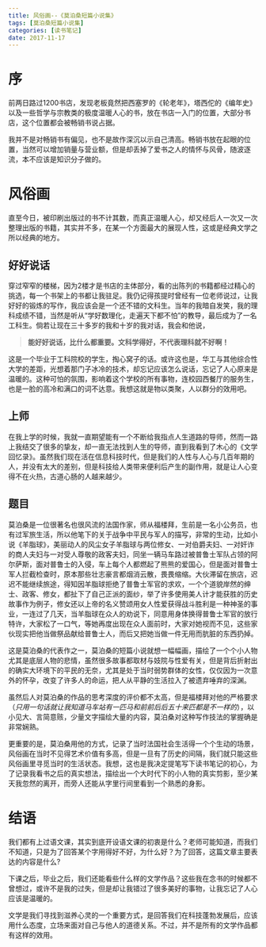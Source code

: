 ```yaml
---
title: 风俗画--《莫泊桑短篇小说集》
tags: [莫泊桑短篇小说集]
categories: [读书笔记]
date: 2017-11-17
---
```


# 序

前两日路过1200书店，发现老板竟然把西塞罗的《轮老年》，塔西佗的《编年史》以及一些哲学与宗教类的极度温暖人心的书，放在书店一入门的位置，大部分书店，这个位置都会被畅销书说占据。

我并不是对畅销书有偏见，也不是故作深沉以示自己清高。畅销书放在起眼的位置，当然可以增加销量与营业额，但是却丢掉了爱书之人的情怀与风骨，随波逐流，本不应该是知识分子做的。
<!-- more -->

# 风俗画

直至今日，被印刷出版过的书不计其数，而真正温暖人心，却又经后人一次又一次整理出版的书籍，其实并不多，在某一个方面最大的展现人性，这或是经典文学之所以经典的地方。

## 好好说话

穿过窄窄的楼梯，因为2楼才是书店的主体部分，看的出陈列的书籍都经过精心的挑选，每一个书架上的书都让我驻足。我仍记得孩提时曾经有一位老师说过，让我好好的锻炼的写作，我应该会是一个还不错的文科生。当年的我暗自发笑，我的理科成绩不错，当然是听从“学好数理化，走遍天下都不怕”的教导，最后成为了一名工科生。倘若让现在三十多岁的我和十岁的我对话，我会和他说，

> **能好好说话，比什么都重要。文科学得好，不代表理科就不好啊！**

这是一个毕业于工科院校的学生，掏心窝子的话。或许这也是，华工与其他综合性大学的差距，光想着那门子冰冷的技术，却忘记应该怎么说话，忘记了人心原来是温暖的。这种可怕的氛围，影响着这个学校的所有事物，连校园西餐厅的服务生，也是一脸的高冷和满口的词不达意。我想这就是物以类聚，人以群分的效用吧。

## 上师

在我上学的时候，我就一直期望能有一个不断给我指点人生道路的导师，然而一路上我结交了很多的挚友，却一直无法找到人生的导师，直到我看到了木心的《文学回忆录》。虽然我们现在活在信息科技时代，但是我们的人性与人心与几百年期的人，并没有太大的差别，但是科技给人类带来便利后产生的副作用，就是让人心变得不在火热，古道心肠的人越来越少。

## 题目

莫泊桑是一位很著名也很风流的法国作家，师从福楼拜，生前是一名小公务员，也有过军旅生活，所以他笔下的关于战争中平民与军人的描写，非常的生动，比如小说《羊脂球》，美丽动人的风尘女子羊脂球与两位修女、一对伯爵夫妇、一对奸诈的商人夫妇与一对受人尊敬的政客夫妇，同坐一辆马车路过被普鲁士军队占领的阿尔萨斯，面对普鲁士的入侵，车上每个人都燃起了熊熊的爱国心，但是面对普鲁士军人拦截检查时，原本那些壮志豪言都烟消云散，畏畏缩缩。大伙滞留在旅店，迟迟不能继续旅途，得知因羊脂球拒绝了普鲁士军官的求欢，一个个道貌岸然的绅士、政客、修女，都扯下了自己正派的面纱，举了许多使用美人计才能获胜的历史故事作为例子，修女还以上帝的名义赞颂用女人性爱获得战斗胜利是一种神圣的事业，一连过了几天，当羊脂球在众人的劝说下，同意用身体换得普鲁士军官的放行特许，大家松了一口气，等她再度出现在众人面前时，大家对她视而不见，这些家伙现实把他当做祭品献给普鲁士人，而后又把她当做一件无用而肮脏的东西扔掉。

这是莫泊桑的代表作之一，莫泊桑的短篇小说就想一幅幅画，描绘了一个个小人物尤其是底层人物的悲情，虽然很多故事都取材与妓院与性爱有关，但是背后折射出的确实大环境下的平民的无奈，尤其是处于当时弱势群体的女性，仅仅因为一次意外的怀孕，改变了许多人的命运，把人从平静的生活拉入了被遗弃唾弃的深渊。

虽然后人对莫泊桑的作品的思考深度的评价都不太高，但是福楼拜对他的严格要求（*只用一句话就让我知道马车站有一匹马和前前后后五十来匹都是不一样的*），以小见大、言简意赅，少量文字描绘大量的内容，莫泊桑对这种写作技法的掌握确是非常娴熟。

更重要的是，莫泊桑用他的方式，记录了当时法国社会生活得一个个生动的场景，风俗画在当时不见得艺术价值有多高，但是一旦有了历史的间隔，我们就只能这些风俗画里寻觅当时的生活状态。我想，这也是我决定提笔写下读书笔记的初心，为了记录我看书之后的真实想法，描绘出一个大时代下的小人物的真实剪影，至少某天我忽然的离开，而旁人还能从字里行间里看到一个熟悉的身影。

# 结语

我们都有上过语文课，其实到底开设语文课的初衷是什么？老师可能知道，而我们不知道，只是为了回答某个字用得好不好，为什么好？为了回答，这篇文章主要表达的内容是什么?

下课之后，毕业之后，我们还能看些什么样的文学作品？这些我在念书的时候都不曾想过，或许不是我的过失，但是却让我错过了很多美好的事物，让我忘记了人心应该是温暖的。

文学是我们寻找到滋养心灵的一个重要方式，是回答我们在科技蓬勃发展后，应该用什么态度，立场来面对自己与他人的道德关系。不过，并不是所有的文学作品都有这样的效用。

